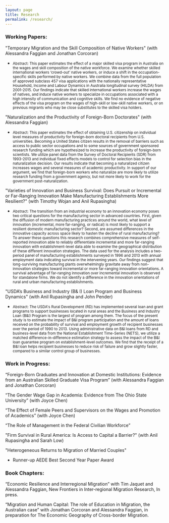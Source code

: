 ```yaml
---
layout: page
title: Research
permalink: /research/
---
```

### Working Papers: 

"Temporary Migration and the Skill Composition of Native Workers" 
(with Alessandra Faggian and Jonathan Corcoran)
* <small>Abstract: 
This paper estimates the effect of a major skilled visa program in Australia on the wages and skill composition of the native workforce. We examine whether skilled international workers ‘crowd-out’ native workers, or induce a shift in the occupation-specific skills performed by native workers. We combine data from the full population of approved subclass 457 visa applications with the nationally representative Household, Income and Labour Dynamics in Australia longitudinal survey (HILDA) from 2001-2015. Our findings indicate that skilled international workers increase the wages of natives, and induce native workers to specialize in occupations associated with a high intensity of communication and cognitive skills.  We find no evidence of negative effects of the visa program on the wages of high-skill or low-skill native workers, or on previous migrants who may be close substitutes to the skilled visa holders. </small>


"Naturalization and the Productivity of Foreign-Born Doctorates"
(with Alessandra Faggian)
*  <small>Abstract: 
This paper estimates the effect of obtaining U.S. citizenship on individual level measures of productivity for foreign-born doctoral recipients from U.S. universities. Becoming a United States citizen results in the removal of barriers such as access to public sector occupations and to some sources of government sponsored research funding which are hypothesized to increase the productivity of foreign-born scientists. We utilize panel data from the Survey of Doctoral Recipients (SDR) from 1993-2013 and individual fixed effects models to control for selection bias in the naturalization decision. Our results indicate that becoming a naturalized citizen increases wages and several measures of academic productivity.  In support of our argument, we find that foreign-born workers who naturalize are more likely to utilize research funding from a government agency, but not more likely to work for the government post-naturalization.  </small>
  
  
"Varieties of Innovation and Business Survival: Does Pursuit or Incremental or Far-Ranging Innovation Make Manufacturing Establishments More Resilient?"
(with Timothy Wojan and Anil Rupasingha)
* <small> Abstract:
The transition from an industrial economy to an innovation economy poses two critical questions for the manufacturing sector in advanced countries.  First, given the diffusion of modern manufacturing practices around the world, what level of innovation (incremental, more far-ranging, or radical) is most likely to support a resilient domestic manufacturing sector?  Second, are assumed differences in the innovative capacity across space likely to hasten the decline of rural manufacturing?  To answer these questions this research combines comprehensive measures of self-reported innovation able to reliably differentiate incremental and more far-ranging innovation with establishment-level data able to examine the geographical distribution of these different innovation strategies.  The data used for the analysis includes a two-period panel of manufacturing establishments surveyed in 1996 and 2013 with annual employment data indicating survival in the intervening years.  Our findings suggest that long-surviving manufacturing plants overwhelmingly gravitate away from non-innovation strategies toward incremental or more far-ranging innovation orientations.  A survival advantage of far-ranging innovation over incremental innovation is observed for standalone firms.  We do not identify a difference in the innovation orientations of rural and urban manufacturing establishments.</small>
  
 
"USDA’s Business and Industry (B& I) Loan Program and Business Dynamics" 
(with Anil Rupasingha and John Pender)
* <small> Abstract:
The USDA's Rural Development (RD) has implemented several loan and grant programs to support businesses located in rural areas and the Business and Industry Loan (B&I) Program is the largest of program among them. The focus of the present study is to estimate the impact of B&I program participation and the amount of loans received on the probability of survival and employment growth of recipient businesses over the period of 1990 to 2013. Using administrative data on B&I loans from RD and business-level data from the National Establishment Time-Series (NETS), we utilize a matched difference-in-difference estimation strategy to assess the impact of the B&I loan guarantee program on establishment-level outcomes. We find that the receipt of a B&I loan helps recipient businesses to reduce risk of failure and grow slightly faster, compared to a similar control group of businesses. </small>
	
	


### Work in Progress:

“Foreign-Born Graduates and Innovation at Domestic Institutions: Evidence from an
Australian Skilled Graduate Visa Program” 
(with Alessandra Faggian and Jonathan Corcoran)

“The Gender Wage Gap in Academia: Evidence from The Ohio State University”
(with Joyce Chen)

“The Effect of Female Peers and Supervisors on the Wages and Promotion of Academics”
(with Joyce Chen)

“The Role of Management in the Federal Civilian Workforce”

"Firm Survival in Rural America: Is Access to Capital a Barrier?" 
(with Anil Rupasingha and Sarah Low)
   
"Heterogeneous Returns to Migration of Married Couples"
  * Runner-up AEDE Best Second Year Paper Award
	

### Book Chapters:
“Economic Resilience and Interregional Migration” with Tim Jaquet and Alessandra Faggian, New Frontiers in Inter-regional Migration Research, In press.

“Migration and Human Capital: The role of Education in Migration, the Australian case” with Jonathan Corcoran and Alessandra Faggian, in preparation for The Economic Geography of Cross-border Migration.

